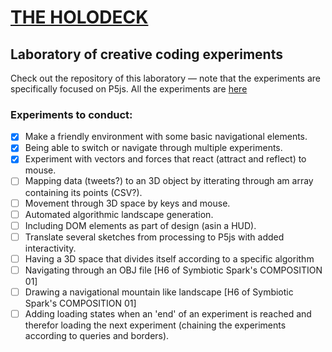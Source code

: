 # [THE HOLODECK](https://martijndeheer.github.io/The-Holodeck/)
## Laboratory of creative coding experiments

Check out the repository of this laboratory — note that the experiments are specifically focused on P5js.
All the experiments are [here](https://github.com/martijndeheer/The-Holodeck/tree/gh-pages/js)

### Experiments to conduct:
- [x] Make a friendly environment with some basic navigational elements.
- [x] Being able to switch or navigate through multiple experiments.
- [x] Experiment with vectors and forces that react (attract and reflect) to mouse.
- [ ] Mapping data (tweets?) to an 3D object by itterating through am array containing its points (CSV?).
- [ ] Movement through 3D space by keys and mouse.
- [ ] Automated algorithmic landscape generation.
- [ ] Including DOM elements as part of design (asin a HUD).
- [ ] Translate several sketches from processing to P5js with added interactivity.
- [ ] Having a 3D space that divides itself according to a specific algorithm
- [ ] Navigating through an OBJ file [H6 of Symbiotic Spark's COMPOSITION 01]
- [ ] Drawing a navigational mountain like landscape [H6 of Symbiotic Spark's COMPOSITION 01]
- [ ] Adding loading states when an 'end' of an experiment is reached and therefor loading the next experiment (chaining the experiments according to queries and borders). 